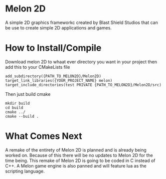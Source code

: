# Melon 2D
A simple 2D graphics frameworkc created by Blast Shield Studios that can be use to create simple 2D applications and games.

# How to Install/Compile
Download melon 2D to whaat ever directory you want in your project then add this to your CMakeLists file
```
add_subdirectory({PATH_TO_MELON2D}/Melon2D)
target_link_libraries({YOUR_PROJECT_NAME} melon)
target_include_directories(test PRIVATE {PATH_TO_MELON2D}/Melon2D/src)
```
Then just build cmake
```
mkdir build
cd build
cmake ../
cmake --build .
```

# What Comes Next
A remake of the entirety of Melon 2D is planned and is already being worked on. Because of this there will be no updates to Melon 2D for the time being. This remake of Melon 2D is going to be coded in C instead of C++. A Melon game engine is also panned and will feature lua as the scripting language.
